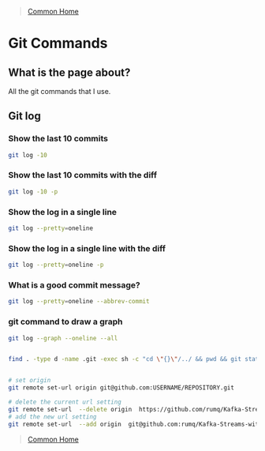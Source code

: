 >[Common Home](../README.md)
 
# Git Commands 

## What is the page about?

All the git commands that I use.

## Git log

### Show the last 10 commits

```bash
git log -10
```

### Show the last 10 commits with the diff

```bash
git log -10 -p
```

### Show the log in a single line

```bash
git log --pretty=oneline
``` 
 
### Show the log in a single line with the diff

```bash
git log --pretty=oneline -p
```
### What is a good commit message?

```bash
git log --pretty=oneline --abbrev-commit
```

### git command to draw a graph

```bash
git log --graph --oneline --all
```




```sh

find . -type d -name .git -exec sh -c "cd \"{}\"/../ && pwd && git status" \;


# set origin
git remote set-url origin git@github.com:USERNAME/REPOSITORY.git

# delete the current url setting
git remote set-url  --delete origin  https://github.com/rumq/Kafka-Streams-with-Spring-Cloud-Stream.git
# add the new url setting
git remote set-url  --add origin  git@github.com:rumq/Kafka-Streams-with-Spring-Cloud-Stream.git


```






 

 
>[Common Home](../README.md)